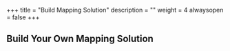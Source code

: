 +++
title = "Build Mapping Solution"
description = ""
weight = 4
alwaysopen = false
+++

## Build Your Own Mapping Solution
